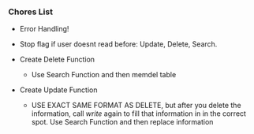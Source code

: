 ### Chores List
 - Error Handling!
 
 
  - Stop flag if user doesnt read before: Update, Delete, Search.
  - Create Delete Function
    - Use Search Function and then memdel table
  - Create Update Function
    - USE EXACT SAME FORMAT AS DELETE, but after you delete the information, call *write* again to fill that information in in the correct spot.
    Use Search Function and then replace information
